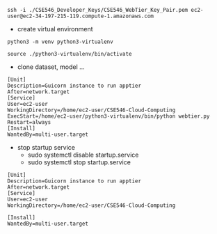 

```
ssh -i ./CSE546_Developer_Keys/CSE546_WebTier_Key_Pair.pem ec2-user@ec2-34-197-215-119.compute-1.amazonaws.com
```

- create virtual environment
```
python3 -m venv python3-virtualenv

source ./python3-virtualenv/bin/activate
```

- clone dataset, model ...


```
[Unit]
Description=Guicorn instance to run apptier
After=network.target
[Service]
User=ec2-user
WorkingDirectory=/home/ec2-user/CSE546-Cloud-Computing
ExecStart=/home/ec2-user/python3-virtualenv/bin/python webtier.py
Restart=always
[Install]
WantedBy=multi-user.target
```

- stop startup service
	- sudo systemctl disable startup.service
	- sudo systemctl stop startup.service


```
[Unit]
Description=Guicorn instance to run apptier
After=network.target
[Service]
User=ec2-user
WorkingDirectory=/home/ec2-user/CSE546-Cloud-Computing

[Install]
WantedBy=multi-user.target
```